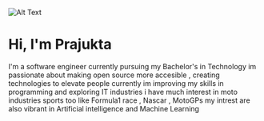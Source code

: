 ![Alt Text]()

# Hi, I'm Prajukta
I'm a software engineer currently pursuing my Bachelor's in Technology
im passionate about making open source more accesible , creating technologies to elevate people
currently im improving my skills in programming and exploring IT industries
i have much interest in moto industries sports too like Formula1 race , Nascar , MotoGPs 
my intrest are also vibrant in Artificial intelligence and Machine Learning

